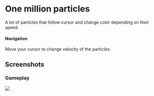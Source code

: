 # One million particles
A lot of particles that follow cursor and change color depending on their speed.
#### Navigation
Move your cursor to change velocity of the particles.

Screenshots
---
### Gameplay
![](https://i.imgur.com/0tKGl5W.png)
